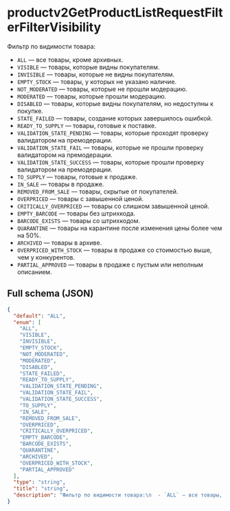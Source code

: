 # productv2GetProductListRequestFilterFilterVisibility

Фильтр по видимости товара:
  - `ALL` — все товары, кроме архивных.
  - `VISIBLE` — товары, которые видны покупателям.
  - `INVISIBLE` — товары, которые не видны покупателям.
  - `EMPTY_STOCK` — товары, у которых не указано наличие.
  - `NOT_MODERATED` — товары, которые не прошли модерацию.
  - `MODERATED` — товары, которые прошли модерацию.
  - `DISABLED` — товары, которые видны покупателям, но недоступны к покупке.
  - `STATE_FAILED` — товары, создание которых завершилось ошибкой.
  - `READY_TO_SUPPLY` — товары, готовые к поставке.
  - `VALIDATION_STATE_PENDING` — товары, которые проходят проверку валидатором на премодерации.
  - `VALIDATION_STATE_FAIL` — товары, которые не прошли проверку валидатором на премодерации.
  - `VALIDATION_STATE_SUCCESS` — товары, которые прошли проверку валидатором на премодерации.
  - `TO_SUPPLY` — товары, готовые к продаже.
  - `IN_SALE` — товары в продаже.
  - `REMOVED_FROM_SALE` — товары, скрытые от покупателей.
  - `OVERPRICED` — товары с завышенной ценой.
  - `CRITICALLY_OVERPRICED` — товары со слишком завышенной ценой.
  - `EMPTY_BARCODE` — товары без штрихкода.
  - `BARCODE_EXISTS` — товары со штрихкодом.
  - `QUARANTINE` — товары на карантине после изменения цены более чем на 50%.
  - `ARCHIVED` — товары в архиве.
  - `OVERPRICED_WITH_STOCK` — товары в продаже со стоимостью выше, чем у конкурентов.
  - `PARTIAL_APPROVED` — товары в продаже с пустым или неполным описанием.


## Full schema (JSON)
```json
{
  "default": "ALL",
  "enum": [
    "ALL",
    "VISIBLE",
    "INVISIBLE",
    "EMPTY_STOCK",
    "NOT_MODERATED",
    "MODERATED",
    "DISABLED",
    "STATE_FAILED",
    "READY_TO_SUPPLY",
    "VALIDATION_STATE_PENDING",
    "VALIDATION_STATE_FAIL",
    "VALIDATION_STATE_SUCCESS",
    "TO_SUPPLY",
    "IN_SALE",
    "REMOVED_FROM_SALE",
    "OVERPRICED",
    "CRITICALLY_OVERPRICED",
    "EMPTY_BARCODE",
    "BARCODE_EXISTS",
    "QUARANTINE",
    "ARCHIVED",
    "OVERPRICED_WITH_STOCK",
    "PARTIAL_APPROVED"
  ],
  "type": "string",
  "title": "string",
  "description": "Фильтр по видимости товара:\n  - `ALL` — все товары, кроме архивных.\n  - `VISIBLE` — товары, которые видны покупателям.\n  - `INVISIBLE` — товары, которые не видны покупателям.\n  - `EMPTY_STOCK` — товары, у которых не указано наличие.\n  - `NOT_MODERATED` — товары, которые не прошли модерацию.\n  - `MODERATED` — товары, которые прошли модерацию.\n  - `DISABLED` — товары, которые видны покупателям, но недоступны к покупке.\n  - `STATE_FAILED` — товары, создание которых завершилось ошибкой.\n  - `READY_TO_SUPPLY` — товары, готовые к поставке.\n  - `VALIDATION_STATE_PENDING` — товары, которые проходят проверку валидатором на премодерации.\n  - `VALIDATION_STATE_FAIL` — товары, которые не прошли проверку валидатором на премодерации.\n  - `VALIDATION_STATE_SUCCESS` — товары, которые прошли проверку валидатором на премодерации.\n  - `TO_SUPPLY` — товары, готовые к продаже.\n  - `IN_SALE` — товары в продаже.\n  - `REMOVED_FROM_SALE` — товары, скрытые от покупателей.\n  - `OVERPRICED` — товары с завышенной ценой.\n  - `CRITICALLY_OVERPRICED` — товары со слишком завышенной ценой.\n  - `EMPTY_BARCODE` — товары без штрихкода.\n  - `BARCODE_EXISTS` — товары со штрихкодом.\n  - `QUARANTINE` — товары на карантине после изменения цены более чем на 50%.\n  - `ARCHIVED` — товары в архиве.\n  - `OVERPRICED_WITH_STOCK` — товары в продаже со стоимостью выше, чем у конкурентов.\n  - `PARTIAL_APPROVED` — товары в продаже с пустым или неполным описанием.\n"
}
```
